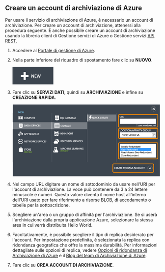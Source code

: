 ## Creare un account di archiviazione di Azure

Per usare il servizio di archiviazione di Azure, è necessario un account di archiviazione. Per creare un account di archiviazione, attenersi alla procedura seguente. È anche possibile creare un account di archiviazione usando la libreria client di Gestione servizi di Azure o Gestione servizi [API REST].

1.  Accedere al [Portale di gestione di Azure].

2.  Nella parte inferiore del riquadro di spostamento fare clic su **NUOVO**.

	![+new][plus-new]

3.  Fare clic su **SERVIZI DATI**, quindi su **ARCHIVIAZIONE** e infine su **CREAZIONE RAPIDA**.

	![Quick create dialog][quick-create-storage]

4.  Nel campo URL digitare un nome di sottodominio da usare nell'URI per l'account di archiviazione. La voce può contenere da 3 a 24 lettere minuscole e numeri. Questo valore diventa il nome host all'interno dell'URI usato per fare riferimento a risorse BLOB, di accodamento o tabelle per la sottoscrizione.

5.  Scegliere un'area o un gruppo di affinità per l'archiviazione. Se si userà l'archiviazione dalla propria applicazione Azure, selezionare la stessa area in cui verrà distribuita Hello World.

6. Facoltativamente, è possibile scegliere il tipo di replica desiderato per l'account. Per impostazione predefinita, è selezionata la replica con ridondanza geografica che offre la massima durabilità. Per informazioni dettagliate sulle opzioni di replica, vedere [Opzioni di ridondanza di Archiviazione di Azure](http://msdn.microsoft.com/library/azure/dn727290.aspx) e il [Blog del team di Archiviazione di Azure](http://blogs.msdn.com/b/windowsazurestorage/).

6.  Fare clic su **CREA ACCOUNT DI ARCHIVIAZIONE**.

[API REST]: http://msdn.microsoft.com/library/azure/hh264518.aspx
[Portale di gestione di Azure]: http://manage.windowsazure.com
[plus-new]: ./media/storage-create-account-include/plus-new.png
[quick-create-storage]: ./media/storage-create-account-include/quick-storage-2.png

<!--HONumber=49-->